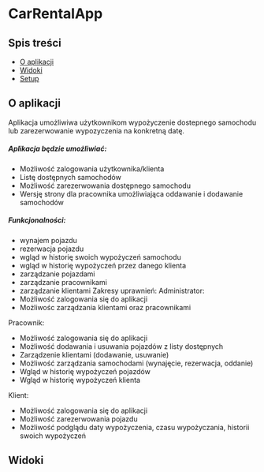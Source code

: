 # CarRentalApp

## Spis treści
* [O aplikacji](#O-aplikacji)
* [Widoki](#Widoki)
* [Setup](#setup)

## O aplikacji
Aplikacja umożliwiwa użytkownikom wypożyczenie dostepnego samochodu lub zarezerwowanie wypozyczenia na konkretną datę.

##### Aplikacja będzie umożliwiać:
- Możliwość zalogowania użytkownika/klienta
- Listę dostępnych samochodów
- Możliwość zarezerwowania dostępnego samochodu
- Wersję strony dla pracownika umożliwiająca oddawanie i dodawanie samochodów

##### Funkcjonalności:
- wynajem pojazdu
- rezerwacja pojazdu
- wgląd w historię swoich wypożyczeń samochodu
- wgląd w historię wypożyczeń przez danego klienta
- zarządzanie pojazdami
- zarządzanie pracownikami
- zarządzanie klientami
Zakresy uprawnień:
Administrator:
- Możliwość zalogowania się do aplikacji
- Możliwośc zarządzania klientami oraz pracownikami

Pracownik:
- Możliwość zalogowania się do aplikacji
- Możliwość dodawania i usuwania pojazdów z listy dostępnych
- Zarządzenie klientami (dodawanie, usuwanie)
- Możliwość zarządzania samochodami (wynajęcie, rezerwacja, oddanie)
- Wgląd w historię wypożyczeń pojazdów
- Wgląd w historię wypożyczeń klienta

Klient:
- Możliwość zalogowania się do aplikacji
- Możliwość zarezerwowania pojazdu
- Możliwość podglądu daty wypożyczenia, czasu wypożyczania, historii swoich wypożyczeń

## Widoki
